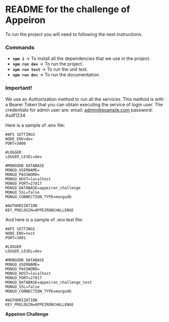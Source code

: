 # README for the challenge of Appeiron #

To run the project you will need to following the next instructions.

### Commands ###

* **`npm i`** → To install all the dependencies that we use in the project.
* **`npm run dev`** → To run the project.
* **`npm run test`** → To run the unit test.
* **`npm run doc`** → To run the documentation.

### Important! ##

We use an Authorization method to run all the services. This method is with a Bearer Token that you can obtain executing the service of login user.
The credentials for admin user are:
    email: admin@example.com
    password: Asdf1234

Here is a sample of .env file:
```
#API SETTINGS
NODE_ENV=dev
PORT=3000

#LOGGER
LOGGER_LEVEL=dev

#MONGODB DATABASE
MONGO_USERNAME=
MONGO_PASSWORD=
MONGO_HOST=localhost
MONGO_PORT=27017
MONGO_DATABASE=appeiron_challenge
MONGO_SSL=false
MONGO_CONNECTION_TYPE=mongodb

#AUTHORIZATION
KEY_PRELOGIN=APPEIRONCHALLENGE
```
And here is a sample of .env.test file:
```
#API SETTINGS
NODE_ENV=test
PORT=3001

#LOGGER
LOGGER_LEVEL=dev

#MONGODB DATABASE
MONGO_USERNAME=
MONGO_PASSWORD=
MONGO_HOST=localhost
MONGO_PORT=27017
MONGO_DATABASE=appeiron_challenge_test
MONGO_SSL=false
MONGO_CONNECTION_TYPE=mongodb

#AUTHORIZATION
KEY_PRELOGIN=APPEIRONCHALLENGE
```
**Appeiron Challenge**